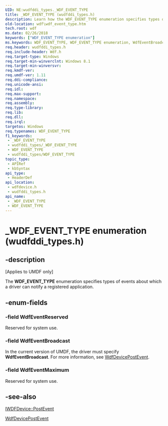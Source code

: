 ```yaml
---
UID: NE:wudfddi_types._WDF_EVENT_TYPE
title: _WDF_EVENT_TYPE (wudfddi_types.h)
description: Learn how the WDF_EVENT_TYPE enumeration specifies types of events about which a driver can notify a registered application.
old-location: wdf\wdf_event_type.htm
tech.root: wdf
ms.date: 02/26/2018
keywords: ["WDF_EVENT_TYPE enumeration"]
ms.keywords: WDF_EVENT_TYPE, WDF_EVENT_TYPE enumeration, WdfEventBroadcast, WdfEventMaximum, WdfEventReserved, _WDF_EVENT_TYPE, wdf.wdf_event_type, wdfdevice/WDF_EVENT_TYPE, wdfdevice/WdfEventBroadcast, wdfdevice/WdfEventMaximum, wdfdevice/WdfEventReserved, wudfddi_types/WDF_EVENT_TYPE, wudfddi_types/WdfEventBroadcast, wudfddi_types/WdfEventMaximum, wudfddi_types/WdfEventReserved
req.header: wudfddi_types.h
req.include-header: Wdf.h
req.target-type: Windows
req.target-min-winverclnt: Windows 8.1
req.target-min-winversvr: 
req.kmdf-ver: 
req.umdf-ver: 1.11
req.ddi-compliance: 
req.unicode-ansi: 
req.idl: 
req.max-support: 
req.namespace: 
req.assembly: 
req.type-library: 
req.lib: 
req.dll: 
req.irql: 
targetos: Windows
req.typenames: WDF_EVENT_TYPE
f1_keywords:
 - _WDF_EVENT_TYPE
 - wudfddi_types/_WDF_EVENT_TYPE
 - WDF_EVENT_TYPE
 - wudfddi_types/WDF_EVENT_TYPE
topic_type:
 - APIRef
 - kbSyntax
api_type:
 - HeaderDef
api_location:
 - wdfdevice.h
 - wudfddi_types.h
api_name:
 - _WDF_EVENT_TYPE
 - WDF_EVENT_TYPE
---
```


# _WDF_EVENT_TYPE enumeration (wudfddi_types.h)


## -description

<p class="CCE_Message">[Applies to UMDF only]</p>

The <b>WDF_EVENT_TYPE</b> enumeration specifies  types of events about which a driver can notify a registered application.

## -enum-fields

### -field WdfEventReserved

Reserved for system use.

### -field WdfEventBroadcast

In the current version of UMDF, the driver must specify <b>WdfEventBroadcast</b>. For more information, see <a href="/windows-hardware/drivers/ddi/wdfdevice/nf-wdfdevice-wdfdevicepostevent">WdfDevicePostEvent</a>.

### -field WdfEventMaximum

Reserved for system use.

## -see-also

<a href="/windows-hardware/drivers/ddi/wudfddi/nf-wudfddi-iwdfdevice-postevent">IWDFDevice::PostEvent</a>



<a href="/windows-hardware/drivers/ddi/wdfdevice/nf-wdfdevice-wdfdevicepostevent">WdfDevicePostEvent</a>

